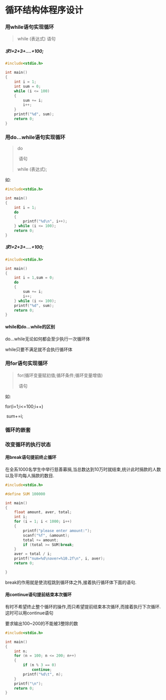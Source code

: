 # 循环结构体程序设计

### 用while语句实现循环

> while (表达式) 语句

##### 求1+2+3+....+100;

```c
#include<stdio.h>

int main()
{
    int i = 1;
    int sum = 0;
    while (i <= 100)
    {
        sum += i;
        i++;
    }
    printf("%d", sum);
    return 0;
}
```

### 用do...while语句实现循环

> do
>
> ​	语句
>
> while (表达式);

如:

```c
#include<stdio.h>

int main()
{
    int i = 1;
    do
    {
        printf("%d\n", i++);
    } while (i <= 100);
    return 0;
}
```

##### 求1+2+3+....+100;

```c
#include<stdio.h>

int main()
{
    int i = 1,sum = 0;
    do
    {
        sum += i;
        i++;
    } while (i <= 100);
    printf("%d", sum);
    return 0;
}
```

#### while和do...while的区别

do...while无论如何都会至少执行一次循环体

while只要不满足就不会执行循环体

### 用for语句实现循环

> for(循环变量赋初值;循环条件;循环变量增值)
>
> ​	语句

如:

for(i=1;i<=100;i++)

​	sum+=i;

### 循环的嵌套

### 改变循环的执行状态

#### 用break语句提前终止循环

在全系1000名学生中举行慈善募捐,当总数达到10万时就结束,统计此时捐款的人数以及平均每人捐款的数目.

```c
#include<stdio.h>

#define SUM 100000

int main()
{
    float amount, aver, total;
    int i;
    for (i = 1; i < 1000; i++)
    {
        printf("please enter amount:");
        scanf("%f", &amount);
        total += amount;
        if (total >= SUM)break;
    }
    aver = total / i;
    printf("num=%d\naver=%10.2f\n", i, aver);
    return 0;

}
```

break的作用就是使流程跳到循环体之外,接着执行循环体下面的语句.

#### 用continue语句提前结束本次循环

有时不希望终止整个循环的操作,而只希望提前结束本次循环,而接着执行下次循环.这时可以用continue语句

要求输出100~200的不能被3整除的数

```c
#include<stdio.h>

int main()
{
    int n;
    for (n = 100; n <= 200; n++)
    {
        if (n % 3 == 0)
            continue;
        printf("%d\t", n);
    }
    printf("\n");
    return 0;
}
```

